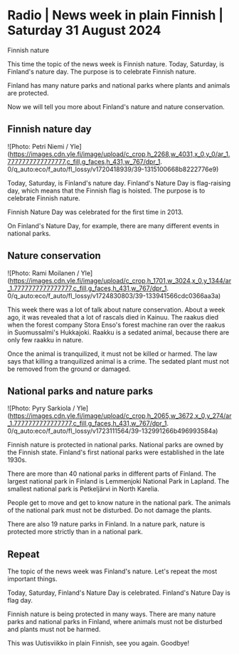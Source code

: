 # Radio \| News week in plain Finnish \| Saturday 31 August 2024

Finnish nature

This time the topic of the news week is Finnish nature. Today, Saturday, is Finland's nature day. The purpose is to celebrate Finnish nature.

Finland has many nature parks and national parks where plants and animals are protected.

Now we will tell you more about Finland's nature and nature conservation.

## Finnish nature day

![Photo: Petri Niemi / Yle](https://images.cdn.yle.fi/image/upload/c_crop,h_2268,w_4031,x_0,y_0/ar_1.7777777777777777,c_fill,g_faces,h_431,w_767/dpr_1. 0/q_auto:eco/f_auto/fl_lossy/v1720418939/39-1315100668b8222776e9)

Today, Saturday, is Finland's nature day. Finland's Nature Day is flag-raising day, which means that the Finnish flag is hoisted. The purpose is to celebrate Finnish nature.

Finnish Nature Day was celebrated for the first time in 2013.

On Finland's Nature Day, for example, there are many different events in national parks.

## Nature conservation

![Photo: Rami Moilanen / Yle](https://images.cdn.yle.fi/image/upload/c_crop,h_1701,w_3024,x_0,y_1344/ar_1.7777777777777777,c_fill,g_faces,h_431,w_767/dpr_1. 0/q_auto:eco/f_auto/fl_lossy/v1724830803/39-133941566cdc0366aa3a)

This week there was a lot of talk about nature conservation. About a week ago, it was revealed that a lot of rascals died in Kainuu. The raakus died when the forest company Stora Enso's forest machine ran over the raakus in Suomussalmi's Hukkajoki. Raakku is a sedated animal, because there are only few raakku in nature.

Once the animal is tranquilized, it must not be killed or harmed. The law says that killing a tranquilized animal is a crime. The sedated plant must not be removed from the ground or damaged.

## National parks and nature parks

![Photo: Pyry Sarkiola / Yle](https://images.cdn.yle.fi/image/upload/c_crop,h_2065,w_3672,x_0,y_274/ar_1.7777777777777777,c_fill,g_faces,h_431,w_767/dpr_1. 0/q_auto:eco/f_auto/fl_lossy/v1723111564/39-132991266b496993584a)

Finnish nature is protected in national parks. National parks are owned by the Finnish state. Finland's first national parks were established in the late 1930s.

There are more than 40 national parks in different parts of Finland. The largest national park in Finland is Lemmenjoki National Park in Lapland. The smallest national park is Petkeljärvi in North Karelia.

People get to move and get to know nature in the national park. The animals of the national park must not be disturbed. Do not damage the plants.

There are also 19 nature parks in Finland. In a nature park, nature is protected more strictly than in a national park.

## Repeat

The topic of the news week was Finland's nature. Let's repeat the most important things.

Today, Saturday, Finland's Nature Day is celebrated. Finland's Nature Day is flag day.

Finnish nature is being protected in many ways. There are many nature parks and national parks in Finland, where animals must not be disturbed and plants must not be harmed.

This was Uutisviikko in plain Finnish, see you again. Goodbye!

